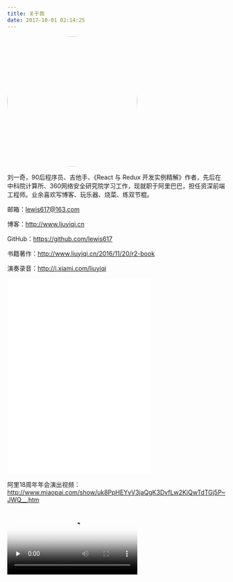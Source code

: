 ```yaml
---
title: 关于我
date: 2017-10-01 02:14:25
---
```


<img src="https://wx2.sinaimg.cn/mw690/83900b4ely1fk5mzq8ivsj20dw0emna0.jpg" width = "300" alt="" align=center style="border-radius:50%;"/>

刘一奇，90后程序员、吉他手、《React 与 Redux 开发实例精解》作者，先后在中科院计算所、360网络安全研究院学习工作，现就职于阿里巴巴，担任资深前端工程师。业余喜欢写博客、玩乐器、烧菜、练双节棍。

邮箱：[lewis617@163.com](mailto:lewis617@163.com)

博客：<http://www.liuyiqi.cn>

GitHub：<https://github.com/lewis617>

书籍著作：<http://www.liuyiqi.cn/2016/11/20/r2-book>

演奏录音：<http://i.xiami.com/liuyiqi>

<iframe frameborder="no" border="0" marginwidth="0" marginheight="0" width=330 height=450 src="//music.163.com/outchain/player?type=1&id=38248979&auto=0&height=430"></iframe>

阿里18周年年会演出视频：http://www.miaopai.com/show/uk8PpHEYyV3jaQgK3DyfLw2KiQwTdTGj5P~JWQ__.htm

<video src="http://gslb.miaopai.com/stream/uk8PpHEYyV3jaQgK3DyfLw2KiQwTdTGj5P~JWQ__.mp4?ssig=84141dc84266c28777411493382d24ee&time_stamp=1506800755090&cookie_id=&vend=1&os=3&partner=1&platform=2&cookie_id=&refer=miaopai&scid=uk8PpHEYyV3jaQgK3DyfLw2KiQwTdTGj5P%7EJWQ__" controls poster="http://bsyimg4.cdn.krcom.cn/stream/uk8PpHEYyV3jaQgK3DyfLw2KiQwTdTGj5P~JWQ___l988_4.jpg" preload="none"></video>
